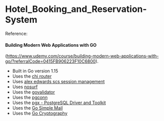 # Hotel_Booking_and_Reservation-System

Reference:

#### Building Modern Web Applications with GO
(https://www.udemy.com/course/building-modern-web-applications-with-go/?referralCode=0415FB906223F10C6800).


- Built in Go version 1.15
- Uses the [chi router](github.com/go-chi/chi)
- Uses [alex edwards scs session management](github.com/alexedwards/scs)
- Uses [nosurf](github.com/justinas/nosurf)
- Uses the [govalidator](github.com/asaskevich/govalidator)
- Uses the [pgconn](github.com/jackc/pgconn)
- Uses the [pgx - PostgreSQL Driver and Toolkit](github.com/jackc/pgx)
- Uses the [Go Simple Mail](github.com/xhit/go-simple-mail)
- Uses the [Go Cryptography](golang.org/x/crypto)
